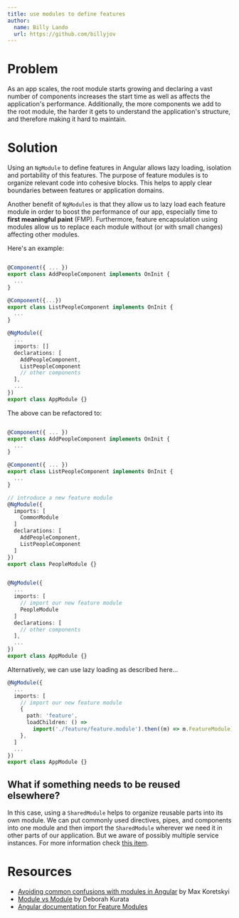 ```yaml
---
title: use modules to define features
author:
  name: Billy Lando
  url: https://github.com/billyjov
---
```


# Problem

As an app scales, the root module starts growing and declaring a vast number of components increases the start time as well as affects the application's performance. Additionally, the more components we add to the root module, the harder it gets to understand the application's structure, and therefore making it hard to maintain.

# Solution

Using an `NgModule` to define features in Angular allows lazy loading, isolation and portability of this features. The purpose of feature modules is to organize relevant code into cohesive blocks. This helps to apply clear boundaries between features or application domains.

Another benefit of `NgModules` is that they allow us to lazy load each feature module in order to boost the performance of our app, especially time to **first meaningful paint** (FMP). Furthermore, feature encapsulation using modules allow us to replace each module without (or with small changes) affecting other modules.

Here's an example:

```ts

@Component({ ... })
export class AddPeopleComponent implements OnInit {
  ...
}

@Component({...})
export class ListPeopleComponent implements OnInit {
  ...
}

@NgModule({
  ...
  imports: []
  declarations: [
    AddPeopleComponent,
    ListPeopleComponent
    // other components
  ],
  ...
})
export class AppModule {}
```

The above can be refactored to:

```ts

@Component({ ... })
export class AddPeopleComponent implements OnInit {
  ...
}

@Component({ ... })
export class ListPeopleComponent implements OnInit {
  ...
}

// introduce a new feature module
@NgModule({
  imports: [
    CommonModule
  ]
  declarations: [
    AddPeopleComponent,
    ListPeopleComponent
  ]
})
export class PeopleModule {}


@NgModule({
  ...
  imports: [
    // import our new feature module
    PeopleModule
  ]
  declarations: [
    // other components
  ],
  ...
})
export class AppModule {}
```

Alternatively, we can use lazy loading as described here...

```ts
@NgModule({
  ...
  imports: [
    // import our new feature module
    {
      path: 'feature',
      loadChildren: () =>
        import('./feature/feature.module').then((m) => m.FeatureModule),
    },
  ]
  ...
})
export class AppModule {}
````

## What if something needs to be reused elsewhere?

In this case, using a `SharedModule` helps to organize reusable parts into its own module. We can put commonly used directives, pipes, and components into one module and then import the `SharedModule` wherever we need it in other parts of our application.
But we aware of possibly multiple service instances. For more information check [this item](/default/checklist/architecture/Z1ohpIo).

# Resources

- [Avoiding common confusions with modules in Angular](https://blog.angularindepth.com/avoiding-common-confusions-with-modules-in-angular-ada070e6891f) by Max Koretskyi
- [Module vs Module](https://www.youtube.com/watch?v=ntJ-P-Cvo7o) by Deborah Kurata
- [Angular documentation for Feature Modules](https://angular.io/guide/feature-modules)
